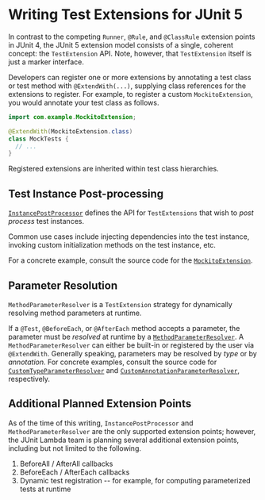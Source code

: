 # Writing Test Extensions for JUnit 5

In contrast to the competing `Runner`, `@Rule`, and `@ClassRule` extension points in JUnit 4, the JUnit 5 extension model consists of a single, coherent concept: the `TestExtension` API. Note, however, that `TestExtension` itself is just a marker interface.

Developers can register one or more extensions by annotating a test class or test method with `@ExtendWith(...)`, supplying class references for the extensions to register. For example, to register a custom `MockitoExtension`, you would annotate your test class as follows.

```java
import com.example.MockitoExtension;

@ExtendWith(MockitoExtension.class)
class MockTests {
  // ...
}
```

Registered extensions are inherited within test class hierarchies.

## Test Instance Post-processing

[`InstancePostProcessor`] defines the API for `TestExtensions` that
wish to _post process_ test instances.

Common use cases include injecting dependencies into the test instance,
invoking custom initialization methods on the test instance, etc.

For a concrete example, consult the source code for the [`MockitoExtension`].


## Parameter Resolution

`MethodParameterResolver` is a `TestExtension` strategy for dynamically resolving method parameters at runtime.

If a `@Test`, `@BeforeEach`, or `@AfterEach` method accepts a parameter, the parameter must be _resolved_ at runtime by a [`MethodParameterResolver`]. A `MethodParameterResolver` can either be built-in or registered by the user via `@ExtendWith`. Generally speaking, parameters may be resolved by *type* or by *annotation*. For concrete examples, consult the source code for [`CustomTypeParameterResolver`] and [`CustomAnnotationParameterResolver`], respectively.

## Additional Planned Extension Points

As of the time of this writing, `InstancePostProcessor` and `MethodParameterResolver` are the only supported extension points; however, the JUnit Lambda team is planning several additional extension points, including but not limited to the following.

1. BeforeAll / AfterAll callbacks
1. BeforeEach / AfterEach callbacks
1. Dynamic test registration -- for example, for computing parameterized tests at runtime

[CONTRIBUTING]: https://github.com/junit-team/junit-lambda/blob/master/CONTRIBUTING.md
[`CustomAnnotationParameterResolver`]: https://github.com/junit-team/junit-lambda/blob/master/sample-project/src/test/java/com/example/CustomAnnotationParameterResolver.java
[`CustomTypeParameterResolver`]: https://github.com/junit-team/junit-lambda/blob/master/sample-project/src/test/java/com/example/CustomTypeParameterResolver.java
[`InstancePostProcessor`]: https://github.com/junit-team/junit-lambda/blob/master/junit5-api/src/main/java/org/junit/gen5/api/extension/InstancePostProcessor.java
[issue tracker]: https://github.com/junit-team/junit-lambda/issues
[junit5-gradle-consumer]: https://github.com/junit-team/junit5-samples/tree/master/junit5-gradle-consumer
[junit5-maven-consumer]: https://github.com/junit-team/junit5-samples/tree/master/junit5-maven-consumer
[junit5-samples]: https://github.com/junit-team/junit5-samples
[`MethodParameterResolver`]: https://github.com/junit-team/junit-lambda/blob/master/junit5-api/src/main/java/org/junit/gen5/api/extension/MethodParameterResolver.java
[`MockitoDecorator`]: https://github.com/junit-team/junit-lambda/blob/master/sample-extension/src/main/java/com/example/mockito/MockitoDecorator.java
[`MockitoDecoratorInBaseClassTest`]: https://github.com/junit-team/junit-lambda/blob/master/sample-extension/src/test/java/com/example/mockito/MockitoDecoratorInBaseClassTest.java
[`MockitoExtension`]: https://github.com/junit-team/junit-lambda/blob/master/sample-extension/src/main/java/com/example/mockito/MockitoExtension.java
[`org.junit.gen5.api`]: https://github.com/junit-team/junit-lambda/tree/master/junit5-api/src/main/java/org/junit/gen5/api
[`org.junit.gen5.Assertions`]: https://github.com/junit-team/junit-lambda/blob/master/junit5-api/src/main/java/org/junit/gen5/api/Assertions.java
[`SampleTestCase`]: https://github.com/junit-team/junit-lambda/blob/master/sample-project/src/test/java/com/example/SampleTestCase.java
[snapshots repository]: https://oss.sonatype.org/content/repositories/snapshots/
[`TestNameParameterResolver`]: https://github.com/junit-team/junit-lambda/blob/master/junit5-engine/src/main/java/org/junit/gen5/engine/junit5/extension/TestNameParameterResolver.java
[Twitter]: https://twitter.com/junitlambda
